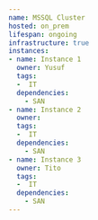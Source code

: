 ```yaml
---
name: MSSQL Cluster
hosted: on_prem
lifespan: ongoing
infrastructure: true
instances:
- name: Instance 1
  owner: Yusuf
  tags:
  -  IT
  dependencies:
    - SAN
- name: Instance 2
  owner: 
  tags:
  -  IT
  dependencies:
    - SAN 
- name: Instance 3
  owner: Tito
  tags:
  -  IT
  dependencies:
    - SAN 
---
```


